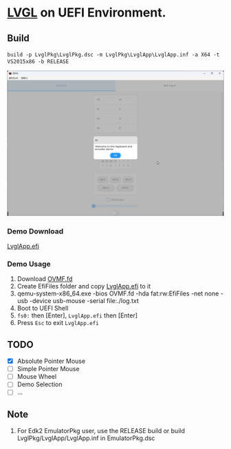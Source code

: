 # [LVGL](https://github.com/lvgl/lvgl) on UEFI Environment.

## Build

```
build -p LvglPkg\LvglPkg.dsc -m LvglPkg\LvglApp\LvglApp.inf -a X64 -t VS2015x86 -b RELEASE
```

![LvglApp](./Demo/Images/Demo.png)

### Demo Download

[LvglApp.efi](./Demo/Bin/LvglApp.efi)

### Demo Usage

1. Download [OVMF.fd](./Demo/Bin/OVMF.fd)
2. Create EfiFiles folder and copy [LvglApp.efi](./Demo/Bin/LvglApp.efi) to it
3. qemu-system-x86_64.exe -bios OVMF.fd -hda fat:rw:EfiFiles -net none -usb -device usb-mouse -serial file:./log.txt
4. Boot to UEFI Shell
5. `fs0:` then [Enter], `LvglApp.efi` then [Enter]
6. Press `Esc` to exit `LvglApp.efi`

## TODO
- [x] Absolute Pointer Mouse
- [ ] Simple Pointer Mouse
- [ ] Mouse Wheel
- [ ] Demo Selection
- [ ] ...

## Note
1. For Edk2 EmulatorPkg user, use the RELEASE build or build LvglPkg/LvglApp/LvglApp.inf in EmulatorPkg.dsc